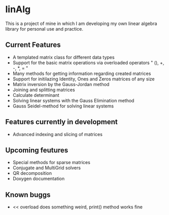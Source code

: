# linAlg

This is a project of mine in which I am developing my own linear algebra library for personal use and practice.

## Current Features

* A templated matrix class for different data types 
* Support for the basic matrix operations via overloaded operators " (), +, -, *, = "
* Many methods for getting information regarding created matrices
* Support for initilazing Identity, Ones and Zeros matrices of any size
* Matrix inversion by the Gauss-Jordan method
* Joining and splitting matrices
* Calculate determinant
* Solving linear systems with the Gauss Elimination method
* Gauss Seidel-method for solving linear systems

## Features currently in development

* Advanced indexing and slicing of matrices

## Upcoming feutures

* Special methods for sparse matrices
* Conjugate and MultiGrid solvers
* QR decomposition
* Doxygen documentation

## Known buggs
* << overload does something weird, print() method works fine
